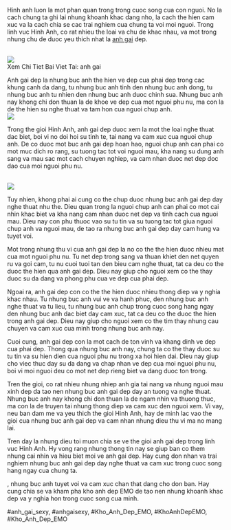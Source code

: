 <p>
      Hinh anh luon la mot phan quan trong trong cuoc song cua con nguoi. No la cach chung ta ghi lai nhung khoanh khac dang nho, la cach the hien cam xuc va la cach chia se cac trai nghiem cua chung ta voi moi nguoi. Trong linh vuc Hinh Anh, co rat nhieu the loai va chu de khac nhau, va mot trong nhung chu de duoc yeu thich nhat la <a href="https://khoanhdepemo.com/anh-gai-xinh/">anh gai</a> dep.
    </p><br><img src="https://khoanhdepemo.com/wp-content/uploads/2024/12/image-1011-939x1024.png"></br>
Xem Chi Tiet Bai Viet Tai: anh gai<p>
      Anh gai dep la nhung buc anh the hien ve dep cua phai dep trong cac khung canh da dang, tu nhung buc anh tinh den nhung buc anh dong, tu nhung buc anh tu nhien den nhung buc anh duoc chinh sua. Nhung buc anh nay khong chi don thuan la de khoe ve dep cua mot nguoi phu nu, ma con la de the hien su nghe thuat va tam hon cua nguoi chup anh.
    <br><img src="https://khoanhdepemo.com/wp-content/uploads/2024/12/image-1033-1024x576.png"></br><p>
      Trong the gioi Hinh Anh, anh gai dep duoc xem la mot the loai nghe thuat dac biet, boi vi no doi hoi su tinh te, tai nang va cam xuc cua nguoi chup anh. De co duoc mot buc anh gai dep hoan hao, nguoi chup anh can phai co mot muc dich ro rang, su tuong tac tot voi nguoi mau, kha nang su dung anh sang va mau sac mot cach chuyen nghiep, va cam nhan duoc net dep doc dao cua moi nguoi phu nu.
    </p><br><img src="https://khoanhdepemo.com/wp-content/uploads/2024/12/image-897-1024x576.png"></br><p>
      Tuy nhien, khong phai ai cung co the chup duoc nhung buc anh gai dep day nghe thuat nhu the. Dieu quan trong la nguoi chup anh can phai co mot cai nhin khac biet va kha nang cam nhan duoc net dep va tinh cach cua nguoi mau. Dieu nay con phu thuoc vao su tu tin va su tuong tac tot giua nguoi chup anh va nguoi mau, de tao ra nhung buc anh gai dep day cam hung va tuyet voi.
    <p>
      Mot trong nhung thu vi cua anh gai dep la no co the the hien duoc nhieu mat cua mot nguoi phu nu. Tu net dep trong sang va thuan khiet den net quyen ru va goi cam, tu nu cuoi tuoi tan den bieu cam nghe thuat, tat ca deu co the duoc the hien qua anh gai dep. Dieu nay giup cho nguoi xem co the thay duoc su da dang va phong phu cua ve dep cua phai dep.
    </p><p>
      Ngoai ra, anh gai dep con co the the hien duoc nhieu thong diep va y nghia khac nhau. Tu nhung buc anh vui ve va hanh phuc, den nhung buc anh nghe thuat va tu lieu, tu nhung buc anh chup trong cuoc song hang ngay den nhung buc anh dac biet day cam xuc, tat ca deu co the duoc the hien trong anh gai dep. Dieu nay giup cho nguoi xem co the tim thay nhung cau chuyen va cam xuc cua minh trong nhung buc anh nay.
    <p>
      Cuoi cung, anh gai dep con la mot cach de ton vinh va khang dinh ve dep cua phai dep. Thong qua nhung buc anh nay, chung ta co the thay duoc su tu tin va su hien dien cua nguoi phu nu trong xa hoi hien dai. Dieu nay giup cho viec thuc day su da dang va chap nhan ve dep cua moi nguoi phu nu, boi vi moi nguoi deu co mot net dep rieng biet va dang duoc ton trong.
    </p><p>
      Tren the gioi, co rat nhieu nhung nhiep anh gia tai nang va nhung nguoi mau xinh dep da tao nen nhung buc anh gai dep day an tuong va nghe thuat. Nhung buc anh nay khong chi don thuan la de ngam nhin va thuong thuc, ma con la de truyen tai nhung thong diep va cam xuc den nguoi xem. Vi vay, neu ban dam me va yeu thich the gioi Hinh Anh, hay de minh lac vao the gioi cua nhung buc anh gai dep va cam nhan nhung dieu thu vi ma no mang lai.
    </p><p>
      Tren day la nhung dieu toi muon chia se ve the gioi anh gai dep trong linh vuc Hinh Anh. Hy vong rang nhung thong tin nay se giup ban co them nhung cai nhin va hieu biet moi ve anh gai dep. Hay cung don nhan va trai nghiem nhung buc anh gai dep day nghe thuat va cam xuc trong cuoc song hang ngay cua chung ta.
    </p><p>, nhung buc anh tuyet voi va cam xuc chan that dang cho don ban. Hay cung chia se va kham pha kho anh dep EMO de tao nen nhung khoanh khac dep va y nghia hon trong cuoc song cua minh.</p>
#anh_gai_sexy, #anhgaisexy, #Kho_Anh_Dep_EMO, #KhoAnhDepEMO, #Kho_Anh_Dep_EMO
